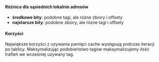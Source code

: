 #### Róźnica dla sąsiednich lokalnie adresów
- **środkowe bity**: podobne tagi, ale różne zbiory i offsety
- **najstarsze bity**: podobne zbiory, ale rózne tagi i offsety

#### Korzyści
Największe korzyści z uzywania pamięci cache występują podczas iteracji po tablicy. Maksymalizując podobieństwo tagów maksymalizujemy ilość trafień we wcześniej uzywany tag.